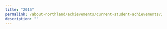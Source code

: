 ```yaml
---
title: "2015"
permalink: /about-northland/achievements/current-student-achievements/2015/
description: ""
---
```


